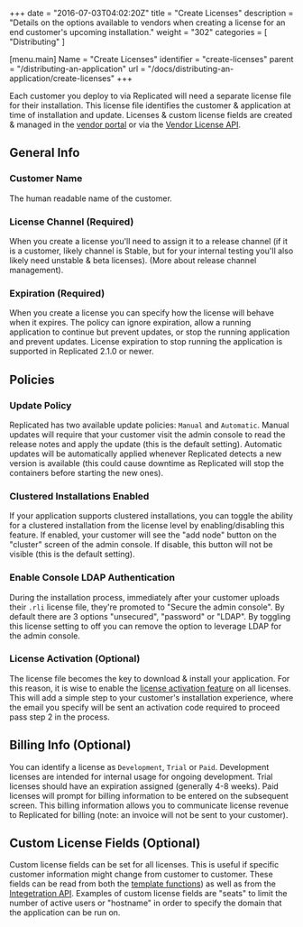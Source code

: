 +++
date = "2016-07-03T04:02:20Z"
title = "Create Licenses"
description = "Details on the options available to vendors when creating a license for an end customer's upcoming installation."
weight = "302"
categories = [ "Distributing" ]

[menu.main]
Name       = "Create Licenses"
identifier = "create-licenses"
parent     = "/distributing-an-application"
url        = "/docs/distributing-an-application/create-licenses"
+++

Each customer you deploy to via Replicated will need a separate license file for their
installation. This license file identifies the customer & application at time of
installation and update. Licenses & custom license fields are created & managed in the
[vendor portal](https://vendor.replicated.com/#/licenses) or via the
[Vendor License API](/reference/vendor-api).

## General Info

### Customer Name
The human readable name of the customer.

### License Channel (Required)
When you create a license you'll need to assign it to a release channel (if it is a customer,
likely channel is Stable, but for your internal testing you'll also likely need unstable &
 beta licenses). (More about release channel management).

### Expiration (Required)
When you create a license you can specify how the license will behave when it expires.  The policy
can ignore expiration, allow a running application to continue but prevent updates, or stop
the running application and prevent updates.  License expiration to stop running the application is supported in Replicated 2.1.0
or newer.

## Policies

### Update Policy
Replicated has two available update policies: `Manual` and `Automatic`. Manual updates will require that your customer visit the admin console to read the release notes and apply the update (this is the default setting). Automatic updates will be automatically applied whenever Replicated detects a new version is available (this could cause downtime as Replicated will stop the containers before starting the new ones).

### Clustered Installations Enabled
If your application supports clustered installations, you can toggle the ability for a clustered installation from the license level by enabling/disabling this feature. If enabled, your customer will see the "add node" button on the "cluster" screen of the admin console. If disable, this button will not be visible (this is the default setting).

### Enable Console LDAP Authentication
During the installation process, immediately after your customer uploads their `.rli` license file, they're promoted to "Secure the admin console". By default there are 3 options "unsecured", "password" or "LDAP". By toggling this license setting to off you can remove the option to leverage LDAP for the admin console.

### License Activation (Optional)
The license file becomes the key to download & install your application. For this reason,
it is wise to enable the [license activation feature](/kb/supporting-your-customers/two-factor-licenses)
on all licenses. This will add a simple step to your customer's installation experience,
where the email you specify will be sent an activation code required to proceed pass step 2
in the process.

## Billing Info (Optional)
You can identify a license as `Development`, `Trial` or `Paid`. Development licenses are intended for internal usage for ongoing development. Trial licenses should have an expiration assigned (generally 4-8 weeks). Paid licenses will prompt for billing information to be entered on the subsequent screen. This billing information allows you to communicate license revenue to Replicated for billing (note: an invoice will not be sent to your customer).

## Custom License Fields (Optional)
Custom license fields can be set for all licenses. This is useful if specific customer
information might change from customer to customer. These fields can be read from both
the [template functions](/packaging-an-application/template-functions)) as well as from
the [Integetration API](/reference/integration-api). Examples of custom license fields are
"seats" to limit the number of active users or "hostname" in order to specify the domain
that the application can be run on.
